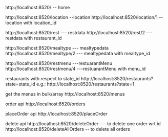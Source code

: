 http://localhost:8520/ -- home

http://localhost:8520/location --location
http://localhost:8520/location/1 --location with location_id

http://localhost:8520/rest  --- restdata
http://localhost:8520/rest/2 ---restdata with restaurant_id

http://localhost:8520/mealtype  --- mealtypedata
http://localhost:8520/mealtype/2 --- mealtypedata with mealtype_id

http://localhost:8520/restmenu  ---restuarantMenu 
http://localhost:8520/restmenu/4  ---restuarantMenu with menu_id

restaurants with respect to state_id
http://localhost:8520/restaurants?state=state_id
e.g.: http://localhost:8520/restaurants?state=1

get the menus in bulk/array
http://localhost:8520/menus

order api
http://localhost:8520/orders

placeOrder api
http://localhost:8520/placeOrder

delete api
http://localhost:8520/deleteOrder   --- to delete one order wrt id
http://localhost:8520/deleteAllOrders -- to delete all orders

